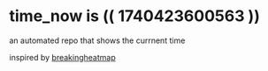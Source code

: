# time_now is (( 1740423600563 ))

an automated repo that shows the currnent time

inspired by [breakingheatmap](https://github.com/breakingheatmap/breakingheatmap)